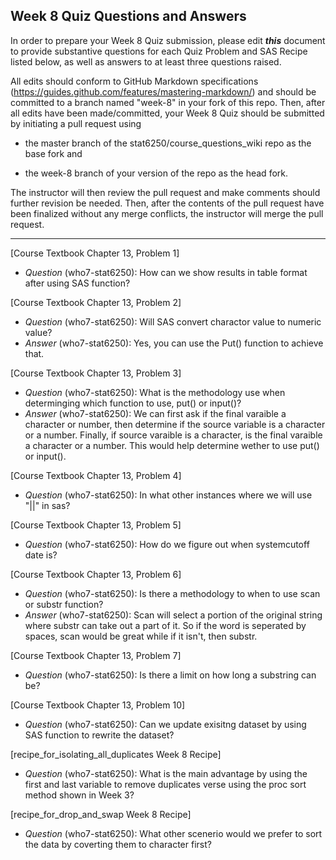 ## Week 8 Quiz Questions and Answers

In order to prepare your Week 8 Quiz submission, please edit ***this*** document to provide substantive questions for each Quiz Problem and SAS Recipe listed below, as well as answers to at least three questions raised.

All edits should conform to GitHub Markdown specifications (https://guides.github.com/features/mastering-markdown/) and should be committed to a branch named "week-8" in your fork of this repo. Then, after all edits have been made/committed, your Week 8 Quiz should be submitted by initiating a pull request using

- the master branch of the stat6250/course_questions_wiki repo as the base fork and

- the week-8 branch of your version of the repo as the head fork.

The instructor will then review the pull request and make comments should further revision be needed. Then, after the contents of the pull request have been finalized without any merge conflicts, the instructor will merge the pull request.

********************************************************************************



[Course Textbook Chapter 13, Problem 1]
- *Question* (who7-stat6250): How can we show results in table format after using SAS function?



[Course Textbook Chapter 13, Problem 2]
- *Question* (who7-stat6250): Will SAS convert charactor value to numeric value?
- *Answer* (who7-stat6250): Yes, you can use the Put() function to achieve that. 



[Course Textbook Chapter 13, Problem 3]
- *Question* (who7-stat6250): What is the methodology use when determinging which function to use, put() or input()?
- *Answer* (who7-stat6250): We can first ask if the final varaible a character or number, then determine if the source variable is a character or a number.  Finally, if source varaible is a character, is the final varaible a character or a number.  This would help determine wether to use put() or input().



[Course Textbook Chapter 13, Problem 4]
- *Question* (who7-stat6250): In what other instances where we will use "||" in sas?



[Course Textbook Chapter 13, Problem 5]
- *Question* (who7-stat6250): How do we figure out when systemcutoff date is?



[Course Textbook Chapter 13, Problem 6]
- *Question* (who7-stat6250): Is there a methodology to when to use scan or substr function?
- *Answer* (who7-stat6250): Scan will select a portion of the original string where substr can take out a part of it.  So if the word is seperated by spaces, scan would be great while if it isn't, then substr.



[Course Textbook Chapter 13, Problem 7]
- *Question* (who7-stat6250): Is there a limit on how long a substring can be?



[Course Textbook Chapter 13, Problem 10]
- *Question* (who7-stat6250): Can we update exisitng dataset by using SAS function to rewrite the dataset?



[recipe_for_isolating_all_duplicates Week 8 Recipe]
- *Question* (who7-stat6250): What is the main advantage by using the first and last variable to remove duplicates verse using the proc sort method shown in Week 3?



[recipe_for_drop_and_swap Week 8 Recipe]
- *Question* (who7-stat6250): What other scenerio would we prefer to sort the data by coverting them to character first?


